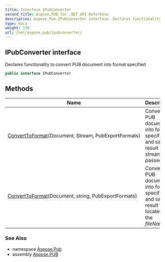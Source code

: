 ```yaml
---
title: Interface IPubConverter
second_title: Aspose.PUB for .NET API Reference
description: Aspose.Pub.IPubConverter interface. Declares functionality to convert PUB document into format specified
type: docs
weight: 130
url: /net/aspose.pub/ipubconverter/
---
```

## IPubConverter interface

Declares functionality to convert PUB document into format specified

```csharp
public interface IPubConverter
```

## Methods

| Name | Description |
| --- | --- |
| [ConvertToFormat](../../aspose.pub/ipubconverter/converttoformat/#converttoformat)(Document, Stream, PubExportFormats) | Converts PUB document into format specified and saves result into stream passed. |
| [ConvertToFormat](../../aspose.pub/ipubconverter/converttoformat/#converttoformat_1)(Document, string, PubExportFormats) | Converts PUB document into format specified and saves result to file located at the *fileName*. |

### See Also

* namespace [Aspose.Pub](../../aspose.pub/)
* assembly [Aspose.PUB](../../)


